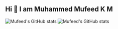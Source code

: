 ## Hi 👋 I am Muhammed Mufeed K M
![Mufeed's GitHub stats](https://github-readme-stats.vercel.app/api?username=mufeedkm010&show_icons=true&theme=transparent)
![Mufeed's GitHub stats](https://github-readme-stats.vercel.app/api?username=mufeedkm&show_icons=true&bg_color=00000000)

<!--
**Mufeedkm010/Mufeedkm010** is a ✨ _special_ ✨ repository because its `README.md` (this file) appears on your GitHub profile.

Here are some ideas to get you started:

- 🔭 I’m currently working on ...
- 🌱 I’m currently learning ...
- 👯 I’m looking to collaborate on ...
- 🤔 I’m looking for help with ...
- 💬 Ask me about ...
- 📫 How to reach me: ...
- 😄 Pronouns: ...
- ⚡ Fun fact: ...
-->
